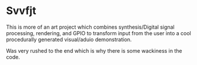 # Svvfjt

This is more of an art project which combines synthesis/Digital signal processing, rendering, and GPIO to transform input from the user into a cool procedurally generated visual/aduio demonstration.

Was very rushed to the end which is why there is some wackiness in the code.
